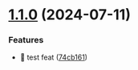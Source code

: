 # [1.1.0](https://github.com/j-mcgregor/bun-express/compare/v1.0.0...v1.1.0) (2024-07-11)


### Features

* 🎸 test feat ([74cb161](https://github.com/j-mcgregor/bun-express/commit/74cb161cecc7d188bb10d631b4e8667cfe2ec9c8))
